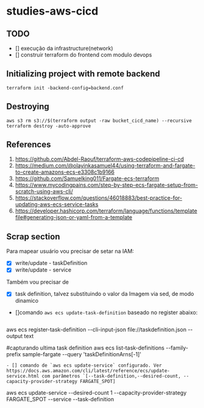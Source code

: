 # studies-aws-cicd


## TODO

- [] execução da infrastructure(network)
- [] construir terraform do frontend com modulo devops

## Initializing project with remote backend
```shell
terraform init -backend-config=backend.conf
```

## Destroying

```shell
aws s3 rm s3://$(terraform output -raw bucket_cicd_name) --recursive 
terraform destroy -auto-approve
```

## References
1. https://github.com/Abdel-Raouf/terraform-aws-codepipeline-ci-cd
2. https://medium.com/@olayinkasamuel44/using-terraform-and-fargate-to-create-amazons-ecs-e3308c1b9166
3. https://github.com/Samuelking011/Fargate-ecs-terraform
4. https://www.mycodingpains.com/step-by-step-ecs-fargate-setup-from-scratch-using-aws-cli/
5. https://stackoverflow.com/questions/46018883/best-practice-for-updating-aws-ecs-service-tasks
6. https://developer.hashicorp.com/terraform/language/functions/templatefile#generating-json-or-yaml-from-a-template


## Scrap section

Para mapear usuário vou precisar de setar na IAM:
- [x] write/update - taskDefinition
- [x] write/update - service

Também vou precisar de
- [x] task definition, talvez substituindo o valor da Imagem via sed, de modo dinamico
- []comando `aws ecs update-task-definition` baseado no register abaixo:
  ```shell
aws ecs register-task-definition --cli-input-json file://taskdefinition.json  --output text


#capturando ultima task definition
aws ecs list-task-definitions --family-prefix sample-fargate  --query 'taskDefinitionArns[-1]'
```
- [] comando de `aws ecs update-service` configurado. Ver https://docs.aws.amazon.com/cli/latest/reference/ecs/update-service.html com parâmetros `[--task-definition,--desired-count, --capacity-provider-strategy FARGATE_SPOT]
```
aws ecs update-service --desired-count 1 --capacity-provider-strategy FARGATE_SPOT --service <SERVICENAME> --task-definition <FAMILY>
```
